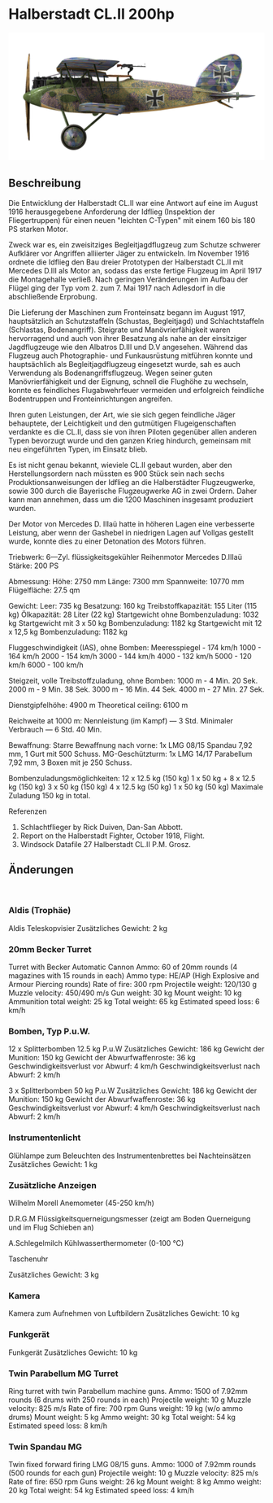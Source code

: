 # Halberstadt CL.II 200hp

![halberstadtcl2au](../images/halberstadtcl2au.png)

## Beschreibung

Die Entwicklung der Halberstadt CL.II war eine Antwort auf eine im August 1916 herausgegebene Anforderung der Idflieg (Inspektion der Fliegertruppen) für einen neuen "leichten C-Typen" mit einem 160 bis 180 PS starken Motor.

Zweck war es, ein zweisitziges Begleitjagdflugzeug zum Schutze schwerer Aufklärer vor Angriffen alliierter Jäger zu entwickeln. Im November 1916 ordnete die Idflieg den Bau dreier Prototypen der Halberstadt CL.II mit Mercedes D.III als Motor an, sodass das erste fertige Flugzeug im April 1917 die Montagehalle verließ. Nach geringen Veränderungen im Aufbau der Flügel ging der Typ vom 2. zum 7. Mai 1917 nach Adlesdorf in die abschließende Erprobung.

Die Lieferung der Maschinen zum Fronteinsatz begann im August 1917, hauptsätzlich an Schutzstaffeln (Schustas, Begleitjagd) und Schlachtstaffeln (Schlastas, Bodenangriff). Steigrate und Manövrierfähigkeit waren hervorragend und auch von ihrer Besatzung als nahe an der einsitziger Jagdflugzeuge wie den Albatros D.III und D.V angesehen. Während das Flugzeug auch Photographie- und Funkausrüstung mitführen konnte und hauptsächlich als Begleitjagdflugzeug eingesetzt wurde, sah es auch Verwendung als Bodenangriffsflugzeug. Wegen seiner guten Manövrierfähigkeit und der Eignung, schnell die Flughöhe zu wechseln, konnte es feindliches Flugabwehrfeuer vermeiden und erfolgreich feindliche Bodentruppen und Fronteinrichtungen angreifen.

Ihren guten Leistungen, der Art, wie sie sich gegen feindliche Jäger behauptete, der Leichtigkeit und den gutmütigen Flugeigenschaften verdankte es die CL.II, dass sie von ihren Piloten gegenüber allen anderen Typen bevorzugt wurde und den ganzen Krieg hindurch, gemeinsam mit neu eingeführten Typen, im Einsatz blieb.

Es ist nicht genau bekannt, wieviele CL.II gebaut wurden, aber den Herstellungsordern nach müssten es 900 Stück sein nach sechs Produktionsanweisungen der Idflieg an die Halberstädter Flugzeugwerke, sowie 300 durch die Bayerische Flugzeugwerke AG in zwei Ordern. Daher kann man annehmen, dass um die 1200 Maschinen insgesamt produziert wurden.

Der Motor von Mercedes D. IIIaü hatte in höheren Lagen eine verbesserte Leistung, aber wenn der Gashebel in niedrigen Lagen auf Vollgas gestellt wurde, konnte dies zu einer Detonation des Motors führen.


Triebwerk: 6—Zyl. flüssigkeitsgekühler Reihenmotor Mercedes D.IIIaü
Stärke: 200 PS

Abmessung:
Höhe: 2750 mm
Länge: 7300 mm
Spannweite: 10770 mm
Flügelfläche: 27.5 qm

Gewicht:
Leer: 735 kg
Besatzung: 160 kg
Treibstoffkapazität: 155 Liter (115 kg)
Ölkapazität: 28 Liter (22 kg)
Startgewicht ohne Bombenzuladung: 1032 kg
Startgewicht mit 3 x 50 kg Bombenzuladung: 1182 kg
Startgewicht mit 12 x 12,5 kg Bombenzuladung: 1182 kg

Fluggeschwindigkeit (IAS), ohne Bomben:
Meeresspiegel - 174 km/h
1000 - 164 km/h
2000 - 154 km/h
3000 - 144 km/h
4000 - 132 km/h
5000 - 120 km/h
6000 - 100 km/h

Steigzeit, volle Treibstoffzuladung, ohne Bomben:
1000 m -  4 Min. 20 Sek.
2000 m -  9 Min. 38 Sek.
3000 m - 16 Min. 44 Sek.
4000 m - 27 Min. 27 Sek.

Dienstgipfelhöhe: 4900 m
Theoretical ceiling: 6100 m

Reichweite at 1000 m:
Nennleistung (im Kampf) — 3 Std.
Minimaler Verbrauch — 6 Std. 40 Min.

Bewaffnung:
Starre Bewaffnung nach vorne: 1x LMG 08/15 Spandau 7,92 mm, 1 Gurt mit 500 Schuss.
MG-Geschützturm: 1x LMG 14/17 Parabellum 7,92 mm, 3 Boxen mit je 250 Schuss.

Bombenzuladungsmöglichkeiten:
12 x 12.5 kg (150 kg)
1 x 50 kg + 8 x 12.5 kg (150 kg)
3 x 50 kg (150 kg)
4 x 12.5 kg (50 kg)
1 x 50 kg (50 kg)
Maximale Zuladung 150 kg in total.

Referenzen
1) Schlachtflieger by Rick Duiven, Dan-San Abbott.
2) Report on the Halberstadt Fighter, October 1918, Flight.
3) Windsock Datafile 27 Halberstadt CL.II P.M. Grosz.

## Änderungen
﻿

### Aldis (Trophäe)

Aldis Teleskopvisier
Zusätzliches Gewicht: 2 kg
﻿

### 20mm Becker Turret

Turret with Becker Automatic Cannon
Ammo: 60 of 20mm rounds (4 magazines with 15 rounds in each)
Ammo type: HE/AP (High Explosive and Armour Piercing rounds)
Rate of fire: 300 rpm
Projectile weight: 120/130 g
Muzzle velocity: 450/490 m/s
Gun weight: 30 kg
Mount weight: 10 kg
Ammunition total weight: 25 kg
Total weight: 65 kg
Estimated speed loss: 6 km/h﻿

### Bomben, Typ P.u.W.

12 x Splitterbomben 12.5 kg P.u.W
Zusätzliches Gewicht: 186 kg
Gewicht der Munition: 150 kg
Gewicht der Abwurfwaffenroste: 36 kg
Geschwindigkeitsverlust vor Abwurf: 4 km/h
Geschwindigkeitsverlust nach Abwurf: 2 km/h

3 x Splitterbomben 50 kg P.u.W
Zusätzliches Gewicht: 186 kg
Gewicht der Munition: 150 kg
Gewicht der Abwurfwaffenroste: 36 kg
Geschwindigkeitsverlust vor Abwurf: 4 km/h
Geschwindigkeitsverlust nach Abwurf: 2 km/h﻿

### Instrumentenlicht

Glühlampe zum Beleuchten des Instrumentenbrettes bei Nachteinsätzen
Zusätzliches Gewicht: 1 kg
﻿

### Zusätzliche Anzeigen

Wilhelm Morell Anemometer (45-250 km/h)

D.R.G.M Flüssigkeitsquerneigungsmesser (zeigt am Boden Querneigung und im Flug Schieben an)

A.Schlegelmilch Kühlwasserthermometer (0-100 °C)

Taschenuhr

Zusätzliches Gewicht: 3 kg﻿

### Kamera

Kamera zum Aufnehmen von Luftbildern
Zusätzliches Gewicht: 10 kg﻿

### Funkgerät

Funkgerät
Zusätzliches Gewicht: 10 kg﻿

### Twin Parabellum MG Turret

Ring turret with twin Parabellum machine guns.
Ammo: 1500 of 7.92mm rounds (6 drums with 250 rounds in each)
Projectile weight: 10 g
Muzzle velocity: 825 m/s
Rate of fire: 700 rpm
Guns weight: 19 kg (w/o ammo drums)
Mount weight: 5 kg
Ammo weight: 30 kg
Total weight: 54 kg
Estimated speed loss: 8 km/h﻿

### Twin Spandau MG

Twin fixed forward firing LMG 08/15 guns.
Ammo: 1000 of 7.92mm rounds (500 rounds for each gun)
Projectile weight: 10 g
Muzzle velocity: 825 m/s
Rate of fire: 650 rpm
Guns weight: 26 kg
Mount weight: 8 kg
Ammo weight: 20 kg
Total weight: 54 kg
Estimated speed loss: 4 km/h